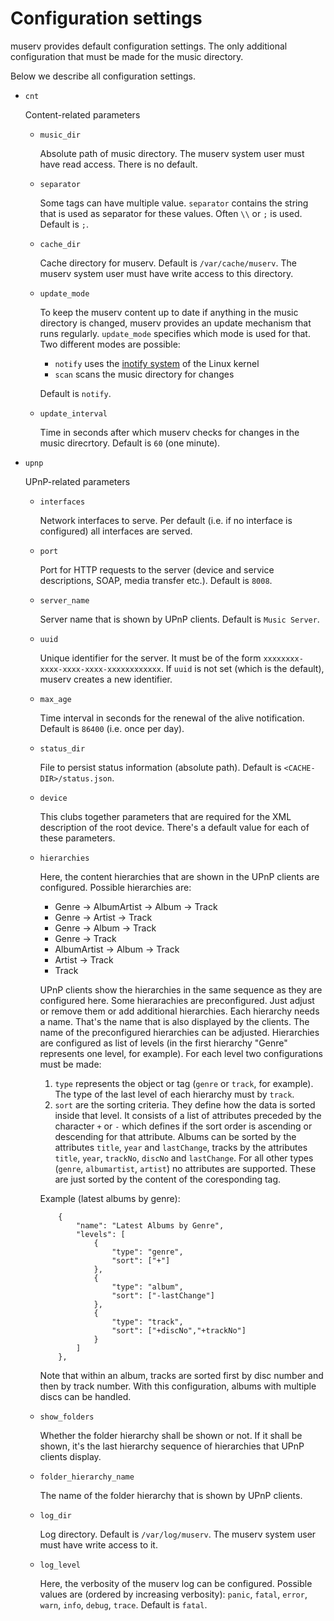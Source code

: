 # Configuration settings

muserv provides default configuration settings. The only additional configuration that must be made for the music directory. 

Below we describe all configuration settings.

* `cnt`

  Content-related parameters

  - `music_dir`

    Absolute path of music directory. The muserv system user must have read access. There is no default.

  - `separator`

    Some tags can have multiple value. `separator` contains the string that is used as separator for these values. Often `\\` or `;` is used. Default is `;`.

  - `cache_dir`

    Cache directory for muserv. Default is `/var/cache/muserv`. The muserv system user must have write access to this directory.

  - `update_mode` 

    To keep the muserv content up to date if anything in the music directory is changed, muserv provides an update mechanism that runs regularly. `update_mode` specifies which mode is used for that. Two different modes are possible:
    
      - `notify` uses the [inotify system](https://en.wikipedia.org/wiki/Inotify) of the Linux kernel
      - `scan` scans the music directory for changes

    Default is `notify`.    

  - `update_interval` 

     Time in seconds after which muserv checks for changes in the music direcrtory. Default is `60` (one minute).

* `upnp`

  UPnP-related parameters

  - `interfaces` 

    Network interfaces to serve. Per default (i.e. if no interface is configured) all interfaces are served.

  - `port`

    Port for HTTP requests to the server (device and service descriptions, SOAP, media transfer etc.). Default is `8008`.

  - `server_name`
  
    Server name that is shown by UPnP clients. Default is `Music Server`.

  - `uuid`

    Unique identifier for the server. It must be of the form `xxxxxxxx-xxxx-xxxx-xxxx-xxxxxxxxxxxx`. If `uuid` is not set (which is the default), muserv creates a new identifier. 

  - `max_age`

    Time interval in seconds for the renewal of the alive notification. Default is `86400` (i.e. once per day).
  
  - `status_dir` 
  
    File to persist status information (absolute path). Default is `<CACHE-DIR>/status.json`.

  - `device`
  
    This clubs together parameters that are required for the XML description of the root device. There's a default value for each of these parameters. 

  - `hierarchies`

    Here, the content hierarchies that are shown in the UPnP clients are configured. Possible hierarchies are:
    
    - Genre -> AlbumArtist -> Album -> Track
    - Genre -> Artist -> Track
    - Genre -> Album -> Track
    - Genre -> Track
    - AlbumArtist -> Album -> Track
    - Artist -> Track
    - Track

    UPnP clients show the hierarchies in the same sequence as they are configured here. Some hierarachies are preconfigured. Just adjust or remove them or add additional hierarchies. Each hierarchy needs a name. That's the name that is also displayed by the clients. The name of the preconfigured hierarchies can be adjusted. Hierarchies are configured as list of levels (in the first hierarchy "Genre" represents one level, for example). For each level two configurations must be made:

    1. `type` represents the object or tag (`genre` or `track`, for example). The type of the last level of each hierarchy must by `track`.
    1. `sort` are the sorting criteria. They define how the data is sorted inside that level. It consists of a list of attributes preceded by the character `+` or `-` which defines if the sort order is ascending or descending for that attribute. Albums can be sorted by the attributes `title`, `year` and `lastChange`, tracks by the attributes `title`, `year`, `trackNo`, `discNo` and `lastChange`. For all other types (`genre`, `albumartist`, `artist`) no attributes are supported. These are just sorted by the content of the coresponding tag.

    Example (latest albums by genre):

            {
                "name": "Latest Albums by Genre",
                "levels": [
                    {
                        "type": "genre",
                        "sort": ["+"]
                    },
                    {
                        "type": "album",
                        "sort": ["-lastChange"]
                    },
                    {
                        "type": "track",
                        "sort": ["+discNo","+trackNo"]
                    }
                ]
            },

    Note that within an album, tracks are sorted first by disc number and then by track number. With this configuration, albums with multiple discs can be handled.          

  - `show_folders`

    Whether the folder hierarchy shall be shown or not. If it shall be shown, it's the last hierarchy sequence of hierarchies that UPnP clients display.

  - `folder_hierarchy_name`

    The name of the folder hierarchy that is shown by UPnP clients.

  - `log_dir`
  
    Log directory. Default is `/var/log/muserv`. The muserv system user must have write access to it.

  - `log_level`  

    Here, the verbosity of the muserv log can be configured. Possible values are (ordered by increasing verbosity): `panic`, `fatal`, `error`, `warn`, `info`, `debug`, `trace`. Default is `fatal`.
